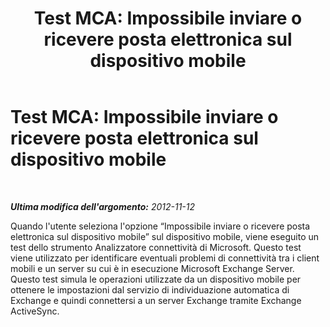 ﻿---
title: 'Test MCA: Impossibile inviare o ricevere posta elettronica sul dispositivo mobile'
TOCTitle: 'Test MCA: Impossibile inviare o ricevere posta elettronica sul dispositivo mobile'
ms:assetid: 2c597ea5-f95c-4b67-a5dd-6c76d95d2f8a
ms:mtpsurl: https://technet.microsoft.com/it-it/library/JJ863255(v=EXCHG.80)
ms:contentKeyID: 50553806
ms.date: 10/25/2013
mtps_version: v=EXCHG.80
_tocRel: dd439364(v=exchg.80)/toc.json
ms.translationtype: HT
---

# Test MCA: Impossibile inviare o ricevere posta elettronica sul dispositivo mobile

 

_**Ultima modifica dell'argomento:** 2012-11-12_

Quando l'utente seleziona l'opzione “Impossibile inviare o ricevere posta elettronica sul dispositivo mobile” sul dispositivo mobile, viene eseguito un test dello strumento Analizzatore connettività di Microsoft. Questo test viene utilizzato per identificare eventuali problemi di connettività tra i client mobili e un server su cui è in esecuzione Microsoft Exchange Server. Questo test simula le operazioni utilizzate da un dispositivo mobile per ottenere le impostazioni dal servizio di individuazione automatica di Exchange e quindi connettersi a un server Exchange tramite Exchange ActiveSync.

